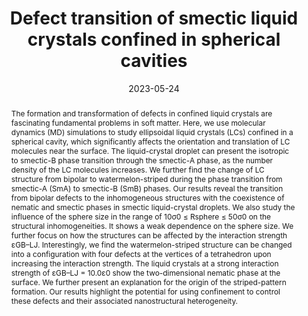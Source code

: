 ---
title: "Defect transition of smectic liquid crystals confined in spherical cavities"
authors:
- Ming Zhou
- Yu-Wei Sun
- Zhan-Wei Li
- Han-Wen Pei
- Bing Li
- 朱有亮
- Zhao-Yan Sun
date: "2023-05-24"
doi: "10.1039/D2SM01706G"
publication_types: ["期刊文章"]
publication: "Soft Matter"
publication_short: "Soft Matter"
abstract: "The formation and transformation of defects in confined liquid  crystals are fascinating fundamental problems in soft matter. Here, we  use molecular dynamics (MD) simulations to study ellipsoidal liquid  crystals (LCs) confined in a spherical cavity, which significantly  affects the orientation and translation of LC molecules near the  surface. The liquid-crystal droplet can present the isotropic to  smectic-B phase transition through the smectic-A phase, as the number  density of the LC molecules increases. We further find the change of LC  structure from bipolar to watermelon-striped during the phase transition  from smectic-A (SmA) to smectic-B (SmB) phases. Our results reveal the  transition from bipolar defects to the inhomogeneous structures with the  coexistence of nematic and smectic phases in smectic liquid-crystal  droplets. We also study the influence of the sphere size in the range of  10σ0 ≤ Rsphere ≤ 50σ0 on the structural inhomogeneities. It shows a  weak dependence on the sphere size. We further focus on how the  structures can be affected by the interaction strength εGB–LJ.  Interestingly, we find the watermelon-striped structure can be changed  into a configuration with four defects at the vertices of a tetrahedron  upon increasing the interaction strength. The liquid crystals at a  strong interaction strength of εGB–LJ = 10.0ε0 show the two-dimensional  nematic phase at the surface. We further present an explanation for the  origin of the striped-pattern formation. Our results highlight the  potential for using confinement to control these defects and their  associated nanostructural heterogeneity."
url_pdf: "https://pubs.rsc.org/en/content/articlelanding/2023/sm/d2sm01706g"
---